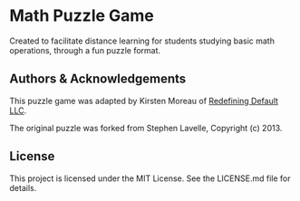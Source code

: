 # Math Puzzle Game

Created to facilitate distance learning for students studying basic math operations, through a fun puzzle format.

<!-- <a target="_blank" href="https://www.redefining-default.com/pianokeyboard">Check out the finished product here!</a>
-->

<!-- ## Prerequisites
-->
    

## Authors & Acknowledgements

This puzzle game was adapted by Kirsten Moreau of [Redefining Default LLC](www.redefining-default.com).

The original puzzle was forked from Stephen Lavelle, Copyright (c) 2013.

## License

This project is licensed under the MIT License. See the LICENSE.md file for details.
